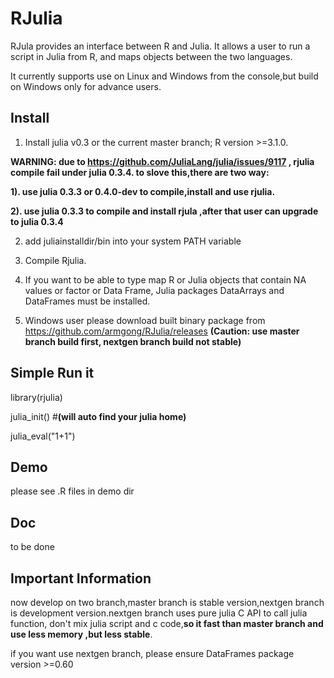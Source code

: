 RJulia
======

RJula provides an interface between R and Julia. It allows a user to run a script in Julia from R, and maps objects between the two languages.

It currently supports use on Linux and Windows from the console,but build on Windows only for advance users.

Install
-------------

1. Install julia v0.3 or the current master branch; R version >=3.1.0.

  **WARNING: due to https://github.com/JuliaLang/julia/issues/9117 , rjulia compile fail under julia 0.3.4. to slove this,there are two way:**
  
  **1). use julia 0.3.3 or 0.4.0-dev to compile,install and use rjulia.**
  
  **2). use julia 0.3.3 to compile and install rjula ,after that user can upgrade to julia 0.3.4**
 
2. add juliainstalldir/bin into your system PATH variable

3. Compile Rjulia.

4. If you want to be able to type map R or Julia objects that contain NA values or factor or Data Frame, Julia packages DataArrays and DataFrames must be installed.

5. Windows user please download built binary package from https://github.com/armgong/RJulia/releases  **(Caution: use master branch build first, nextgen branch build not stable)**

Simple Run it
------------- 
library(rjulia)

julia_init() #**(will auto find your julia home)**

julia_eval("1+1")

Demo
-------------

please see .R files in demo dir 

Doc
-------------
to be done

**Important Information**
-------------
now develop on two branch,master branch is stable version,nextgen branch is development version.nextgen branch uses pure julia C API to call julia function, don't mix julia script and c code,**so it  fast than master branch and use less memory ,but  less stable**.

if you want use nextgen branch, please ensure  DataFrames package version >=0.60

